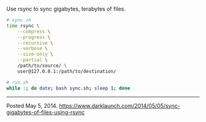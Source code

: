 Use rsync to sync gigabytes, terabytes of files.

```sh
# sync.sh
time rsync \
    --compress \
    --progress \
    --recursive \
    --verbose \
    --size-only \
    --partial \
    /path/to/source/ \
    user@127.0.0.1:/path/to/destination/
```

```sh
# run.sh
while :; do date; bash sync.sh; sleep 1; done
```

---

Posted May 5, 2014.
https://www.darklaunch.com/2014/05/05/sync-gigabytes-of-files-using-rsync